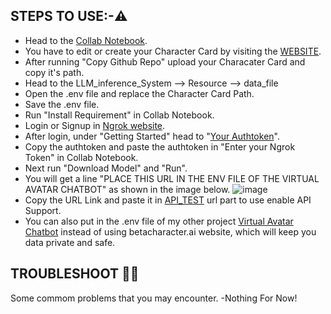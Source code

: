 ## STEPS TO USE:-⚠️
- Head to the [Collab Notebook](https://colab.research.google.com/github/TumblerWarren/LLM_Inference_System/blob/master/Resource/collab_code/LLM_INFERENCE_COLLAB.ipynb).
- You have to edit or create your Character Card by visiting the [WEBSITE](https://tumblerwarren.github.io/Character_Card_Editor/main%20webpage.html).
- After running "Copy Github Repo" upload your Characater Card and copy it's path.
- Head to the LLM_inference_System --> Resource --> data_file
- Open the .env file and replace the Character Card Path.
- Save the .env file.
- Run "Install Requirement" in Collab Notebook.
- Login or Signup in [Ngrok website](https://ngrok.com/).
- After login, under "Getting Started" head to "[Your Authtoken](https://dashboard.ngrok.com/get-started/your-authtoken)".
- Copy the authtoken and paste the authtoken in "Enter your Ngrok Token" in Collab Notebook.
- Next run "Download Model" and "Run".
- You will get a line "PLACE THIS URL IN THE ENV FILE OF THE VIRTUAL AVATAR CHATBOT" as shown in the image below.
  ![image ](https://github.com/TumblerWarren/LLM_Inference_System/assets/137818183/b6a16359-2a3d-46c6-9374-c9d20e108726)
- Copy the URL Link and paste it in [API_TEST](https://github.com/TumblerWarren/LLM_Inference_System/blob/master/API_TEST.py) url part to use enable API Support.
- You can also put in the .env file of my other project [Virtual Avatar Chatbot](https://github.com/TumblerWarren/Virtual_Avatar_ChatBot) instead of using betacharacter.ai website, which will keep you data private and safe.


## TROUBLESHOOT 😵‍💫
Some commom problems that you may encounter.
-Nothing For Now!
